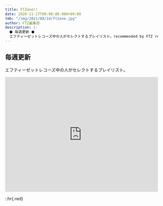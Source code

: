 ```yaml
---
title: FTZone!!
date: 2020-11-27T00:00:00.000+09:00
tmb: "/img/2021/08/14/ftzone.jpg"
author: FTZ編集部
description: |-
  ⬣ 毎週更新 ⬣
  エフティーゼットレコーズ中の人がセレクトするプレイリスト。recommended by FTZ records
---
```


## 毎週更新

エフティーゼットレコーズ中の人がセレクトするプレイリスト。

<iframe src="https://open.spotify.com/embed/playlist/5AjynNQfN8jK5bjXHvJuB7" width="100%" height="380" frameBorder="0" allowtransparency="true" allow="encrypted-media"></iframe>

::hr{.red}
